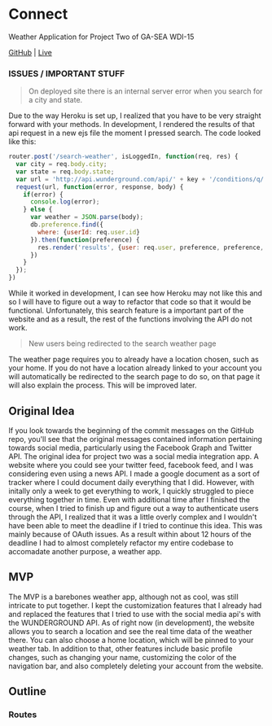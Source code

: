 # Connect
Weather Application for Project Two of GA-SEA WDI-15

[GitHub](https://github.com/Ari-M/hub) | [Live](https://thehubproject.herokuapp.com/) 

### ISSUES / IMPORTANT STUFF
> On deployed site there is an internal server error when you search for a city and state.

Due to the way Heroku is set up, I realized that you have to be very straight forward with your methods. In development, I rendered the results of that api request in a new ejs file the moment I pressed search. The code looked like this: 
```javascript
router.post('/search-weather', isLoggedIn, function(req, res) {
  var city = req.body.city;
  var state = req.body.state;
  var url = 'http://api.wunderground.com/api/' + key + '/conditions/q/' + state + '/' + city + '.json';
  request(url, function(error, response, body) {
    if(error) {
      console.log(error);
    } else {
      var weather = JSON.parse(body);
      db.preference.find({
        where: {userId: req.user.id}
      }).then(function(preference) {
        res.render('results', {user: req.user, preference, preference, url: url, weather: weather})
      })
    }
  });
})
```
While it worked in development, I can see how Heroku may not like this and so I will have to figure out a way to refactor that code so that it would be functional. Unfortunately, this search feature is a important part of the website and as a result, the rest of the functions involving the API do not work. 

> New users being redirected to the search weather page

The weather page requires you to already have a location chosen, such as your home. If you do not have a location already linked to your account you will automatically be redirected to the search page to do so, on that page it will also explain the process. This will be improved later.

## Original Idea

If you look towards the beginning of the commit messages on the GitHub repo, you'll see that the original messages contained information pertaining towards social media, particularly using the Facebook Graph and Twitter API. The original idea for project two was a social media integration app. A website where you could see your twitter feed, facebook feed, and I was considering even using a news API. I made a google document as a sort of tracker where I could document daily everything that I did. However, with initally only a week to get everything to work, I quickly struggled to piece everything together in time. Even with additional time after I finished the course, when I tried to finish up and figure out a way to authenticate users through the API, I realized that it was a little overly complex and I wouldn't have been able to meet the deadline if I tried to continue this idea. This was mainly because of OAuth issues. As a result within about 12 hours of the deadline I had to almost completely refactor my entire codebase to accomadate another purpose, a weather app.

## MVP

The MVP is a barebones weather app, although not as cool, was still intricate to put together. I kept the customization features that I already had and replaced the features that I tried to use with the social media api's with the WUNDERGROUND API. As of right now (in development), the website allows you to search a location and see the real time data of the weather there. You can also choose a home location, which will be pinned to your weather tab. In addition to that, other features include basic profile changes, such as changing your name, customizing the color of the navigation bar, and also completely deleting your account from the website. 

## Outline

### Routes